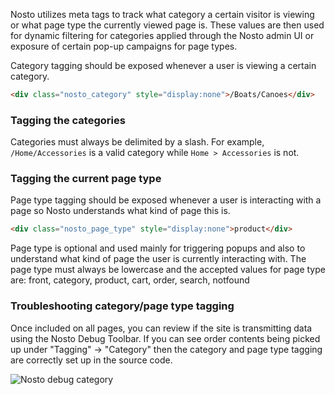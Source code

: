 Nosto utilizes meta tags to track what category a certain visitor is viewing or what page type the currently viewed page is. These values are then used for dynamic filtering for categories applied through the Nosto admin UI or exposure of certain pop-up campaigns for page types.  

Category tagging should be exposed whenever a user is viewing a certain category. 
```html
<div class="nosto_category" style="display:none">/Boats/Canoes</div>
```

### Tagging the categories

Categories must always be delimited by a slash. For example, `/Home/Accessories` is a valid category while `Home > Accessories` is not.

### Tagging the current page type

Page type tagging should be exposed whenever a user is interacting with a page so Nosto understands what kind of page this is. 
```html
<div class="nosto_page_type" style="display:none">product</div>
```

Page type is optional and used mainly for triggering popups and also to understand what kind of page the user is currently interacting with. The page type must always be lowercase and the accepted values for page type are: front, category, product, cart, order, search, notfound

### Troubleshooting category/page type tagging

Once included on all pages, you can review if the site is transmitting data using the Nosto Debug Toolbar. If you can see order contents being picked up under "Tagging" → "Category" then the category and page type tagging are correctly set up in the source code.

![Nosto debug category ](https://nosto-campaign-assets.s3.amazonaws.com/images/nosto-debug-toolbar-category.png)
